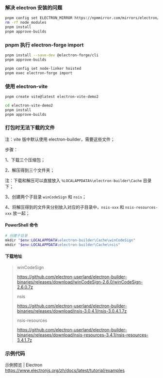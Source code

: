 ### 解决 electron 安装的问题

```bash
pnpm config set ELECTRON_MIRROR https://npmmirror.com/mirrors/electron/
rm -rf node_modules
pnpm install
pnpm approve-builds

```

### pnpm 执行 electron-forge import

```bash
pnpm install --save-dev @electron-forge/cli
pnpm approve-builds

pnpm config set node-linker hoisted
pnpm exec electron-forge import

```

### 使用 electron-vite

```bash
pnpm create vite@latest electron-vite-demo2

cd electron-vite-demo2
pnpm install
pnpm approve-builds

```

### 打包时无法下载的文件

注：vite 版中默认使用 electron-builder，需要这些文件；

步骤：

1、下载三个压缩包；

2、解压得到三个文件夹；

注：下载和解压可以直接放入 `%LOCALAPPDATA%\electron-builder\Cache` 目录下；

3、创建两个子目录 `winCodeSign` 和 `nsis`；

4、将解压得到的文件夹分别放入对应的子目录中，`nsis-xxx` 和 `nsis-resources-xxx` 放一起；

#### PowerShell 命令

```powershell
# 创建子目录
mkdir "$env:LOCALAPPDATA\electron-builder\Cache\winCodeSign"
mkdir "$env:LOCALAPPDATA\electron-builder\Cache\nsis"

```

#### 下载地址

> winCodeSign
>
> https://github.com/electron-userland/electron-builder-binaries/releases/download/winCodeSign-2.6.0/winCodeSign-2.6.0.7z
>
> nsis
> 
> https://github.com/electron-userland/electron-builder-binaries/releases/download/nsis-3.0.4.1/nsis-3.0.4.1.7z
>
> nsis-resources
> 
>  https://github.com/electron-userland/electron-builder-binaries/releases/download/nsis-resources-3.4.1/nsis-resources-3.4.1.7z

### 示例代码

示例预览 | Electron
https://www.electronjs.org/zh/docs/latest/tutorial/examples
